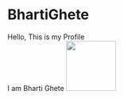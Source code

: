 # BhartiGhete
Hello, This is my Profile
<br>
I am Bharti Ghete
<img src="https://media0.giphy.com/media/v1.Y2lkPTc5MGI3NjExbXludzVlYTJic3Q2ZXpuYnhucW5vNDU1amh4ODhtcGU4cW11d2xkbCZlcD12MV9pbnRlcm5hbF9naWZfYnlfaWQmY3Q9cw/M9gbBd9nbDrOTu1Mqx/giphy.gif" height="100">

